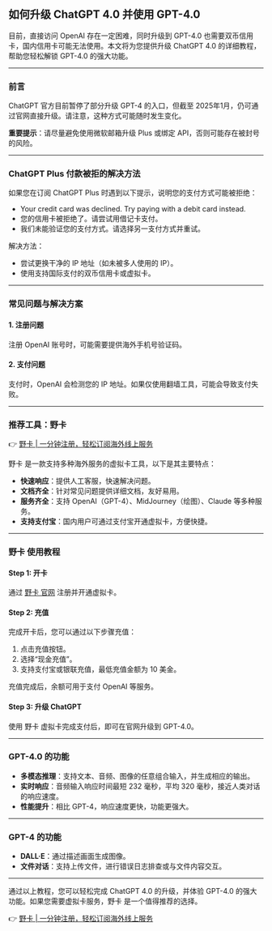 ## 如何升级 ChatGPT 4.0 并使用 GPT-4.0

目前，直接访问 OpenAI 存在一定困难，同时升级到 GPT-4.0 也需要双币信用卡，国内信用卡可能无法使用。本文将为您提供升级 ChatGPT 4.0 的详细教程，帮助您轻松解锁 GPT-4.0 的强大功能。

---

### 前言

ChatGPT 官方目前暂停了部分升级 GPT-4 的入口，但截至 2025年1月，仍可通过官网直接升级。请注意，这种方式可能随时发生变化。

**重要提示**：请尽量避免使用微软邮箱升级 Plus 或绑定 API，否则可能存在被封号的风险。

---

### ChatGPT Plus 付款被拒的解决方法

如果您在订阅 ChatGPT Plus 时遇到以下提示，说明您的支付方式可能被拒绝：

- Your credit card was declined. Try paying with a debit card instead.
- 您的信用卡被拒绝了。请尝试用借记卡支付。
- 我们未能验证您的支付方式。请选择另一支付方式并重试。

解决方法：
- 尝试更换干净的 IP 地址（如未被多人使用的 IP）。
- 使用支持国际支付的双币信用卡或虚拟卡。

---

### 常见问题与解决方案

#### 1. 注册问题
注册 OpenAI 账号时，可能需要提供海外手机号验证码。

#### 2. 支付问题
支付时，OpenAI 会检测您的 IP 地址。如果仅使用翻墙工具，可能会导致支付失败。

---

### 推荐工具：野卡

👉 [野卡 | 一分钟注册，轻松订阅海外线上服务](https://bit.ly/bewildcard)

野卡 是一款支持多种海外服务的虚拟卡工具，以下是其主要特点：

- **快速响应**：提供人工客服，快速解决问题。
- **文档齐全**：针对常见问题提供详细文档，友好易用。
- **服务齐全**：支持 OpenAI（GPT-4）、MidJourney（绘图）、Claude 等多种服务。
- **支持支付宝**：国内用户可通过支付宝开通虚拟卡，方便快捷。

---

### 野卡 使用教程

#### Step 1: 开卡
通过 [野卡 官网](https://bit.ly/bewildcard) 注册并开通虚拟卡。

#### Step 2: 充值
完成开卡后，您可以通过以下步骤充值：
1. 点击充值按钮。
2. 选择“现金充值”。
3. 支持支付宝或银联充值，最低充值金额为 10 美金。

充值完成后，余额可用于支付 OpenAI 等服务。

#### Step 3: 升级 ChatGPT
使用 野卡 虚拟卡完成支付后，即可在官网升级到 GPT-4.0。

---

### GPT-4.0 的功能

- **多模态推理**：支持文本、音频、图像的任意组合输入，并生成相应的输出。
- **实时响应**：音频输入响应时间最短 232 毫秒，平均 320 毫秒，接近人类对话的响应速度。
- **性能提升**：相比 GPT-4，响应速度更快，功能更强大。

---

### GPT-4 的功能

- **DALL·E**：通过描述画面生成图像。
- **文件对话**：支持上传文件，进行错误日志排查或与文件内容交互。

---

通过以上教程，您可以轻松完成 ChatGPT 4.0 的升级，并体验 GPT-4.0 的强大功能。如果您需要虚拟卡服务，野卡 是一个值得推荐的选择。

👉 [野卡 | 一分钟注册，轻松订阅海外线上服务](https://bit.ly/bewildcard)